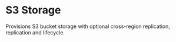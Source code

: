 # S3 Storage

Provisions S3 bucket storage with optional cross-region replication, replication and lifecycle.
